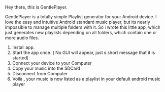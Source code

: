 Hey there, this is GentlePlayer.

GentlePlayer is a totally simple Playlist generator for your Android device. 
I love the easy and intuitive Android standard music player, but its nearly impossible to manage multiple folders with it.
So i wrote this little app, which just generates new playlists depending on all folders, which contain one or more audio files.


1. Install app.
2. Start the app once. ( No GUI will appear, just s short message that it is started)
3. Connect your device to your Computer
4. Copy your music into the SDCard 
5. Disconnect from Computer
6. Voilà , your music is now listed as a playlist in your default android music player
